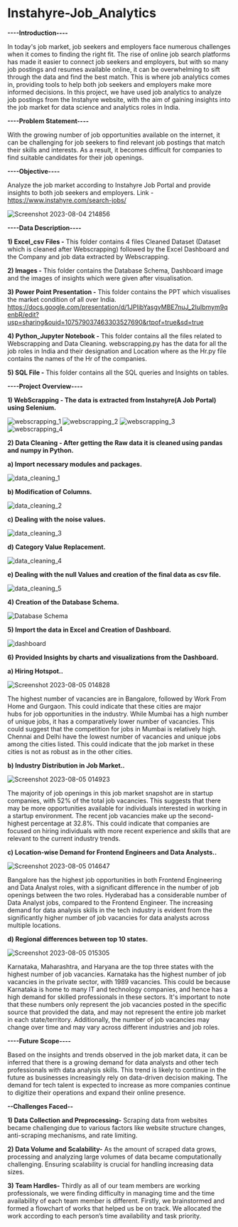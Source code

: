 # Instahyre-Job_Analytics

**----Introduction----**

In today's job market, job seekers and employers face numerous challenges when it comes to finding the right fit. The rise of online job search platforms has made it easier to connect job seekers and employers, but with so many job postings and resumes available online, it can be overwhelming to sift through the data and find the best match. This is where job analytics comes in, providing tools to help both job seekers and employers make more informed decisions. In this project, we have used job analytics to analyze job postings from the Instahyre website, with the aim of gaining insights into the job market for data science and analytics roles in India.

**----Problem Statement----**

With the growing number of job opportunities available on the internet, it can be challenging for job seekers to find relevant job postings that match their skills and interests. As a result, it becomes difficult for companies to find suitable candidates for their job openings.

**----Objective----**

Analyze the job market according to Instahyre Job Portal and provide insights to both job seekers and employers.
Link - https://www.instahyre.com/search-jobs/

![Screenshot 2023-08-04 214856](https://github.com/tuneerdutta/Job_Analytics_Project/assets/131517578/03a5acbb-10b8-44b3-b31f-0c9ca9cbfce1)



**----Data Description----**


**1) Excel_csv Files -** This folder contains 4 files Cleaned Dataset (Dataset which is cleaned after Webscrapping) followed by the Excel Dashboard and the Company and job data extracted by Webscrapping.
                      
**2) Images -** This folder contains the Database Schema, Dashboard image and the images of insights which were given after visualisation.

**3) Power Point Presentation -** This folder contains the PPT which visualises the market condition of all over India.
                                  https://docs.google.com/presentation/d/1JPIibYasgvMBE7nuJ_2IuIbmym9qenbR/edit?usp=sharing&ouid=107579037463303527690&rtpof=true&sd=true

**4) Python_Jupyter Notebook -** This folder contains all the files related to Webscrapping and Data Cleaning. webscrapping.py has the data for all the job roles in India and their designation and Location where as the Hr.py file contains the names of the  Hr of the companies. 
                                
**5) SQL File -** This folder contains all the SQL queries and Insights on tables.
                          

**----Project Overview----**


**1) WebScrapping - The data is extracted from Instahyre(A Job Portal) using Selenium.**

![webscrapping_1](https://github.com/tuneerdutta/Job_Analytics_Project/assets/131517578/df483f7a-7463-4ad8-a71a-7e1c32b976eb)
![webscrapping_2](https://github.com/tuneerdutta/Job_Analytics_Project/assets/131517578/1717a6a6-8d9e-489b-bb50-4dbcf2777d1b)
![webscrapping_3](https://github.com/tuneerdutta/Job_Analytics_Project/assets/131517578/d3001359-153b-4f7c-bee8-e34b15ac6f3d)
![webscrapping_4](https://github.com/tuneerdutta/Job_Analytics_Project/assets/131517578/051fde6f-440f-4d47-8a82-ff1f1aadd652)

**2) Data Cleaning - After getting the Raw data it is cleaned using pandas and numpy in Python.**

   **a) Import necessary modules and packages.**
   
   ![data_cleaning_1](https://github.com/tuneerdutta/Job_Analytics_Project/assets/131517578/f56d90b8-e952-4506-83f2-0a80010eb9a4)

   **b) Modification of Columns.**

   ![data_cleaning_2](https://github.com/tuneerdutta/Job_Analytics_Project/assets/131517578/c6738ff6-b799-461d-a044-31c392931ef3)

   **c) Dealing with the noise values.**

   ![data_cleaning_3](https://github.com/tuneerdutta/Job_Analytics_Project/assets/131517578/db37e265-b4fb-4d17-9d08-a22e383299d6)

   **d) Category Value Replacement.**

   ![data_cleaning_4](https://github.com/tuneerdutta/Job_Analytics_Project/assets/131517578/1c2d9633-1ee5-42a5-9519-8cb3a0a93122)

   **e) Dealing with the null Values and creation of the final data as csv file.**

   ![data_cleaning_5](https://github.com/tuneerdutta/Job_Analytics_Project/assets/131517578/61a8cc0e-f734-48e0-9bbc-08ef46568d50)

**4) Creation of the Database Schema.**

   ![Database Schema](https://github.com/tuneerdutta/Job_Analytics_Project/assets/131517578/6b03665a-0af3-4683-b60f-f191b2e55d82)
   

**5) Import the data in Excel and Creation of Dashboard.**

   ![dashboard](https://github.com/tuneerdutta/Job_Analytics_Project/assets/131517578/538bbbf1-65c1-405c-bb07-45bf957fe967)
   

**6) Provided Insights by charts and visualizations from the Dashboard.**


  **a) Hiring Hotspot..**


  ![Screenshot 2023-08-05 014828](https://github.com/tuneerdutta/Job_Analytics_Project/assets/131517578/e4f37503-f545-4fc6-9f0d-c806b88cd9c0)

  The highest number of vacancies are in Bangalore, followed by Work From Home and Gurgaon. This could indicate that these cities are major   
  hubs for job opportunities in the industry. While Mumbai has a high number of unique jobs, it has a comparatively lower number of 
  vacancies. This could suggest that the competition for jobs in Mumbai is relatively high. Chennai and Delhi have the lowest number of 
  vacancies and unique jobs among the cities listed. This could indicate that the job market in these cities is not as robust as in the other 
  cities.


  **b) Industry Distribution in Job Market..**


  ![Screenshot 2023-08-05 014923](https://github.com/tuneerdutta/Job_Analytics_Project/assets/131517578/8af92636-4c9c-42ce-b6f8-722844c6e8f0)

  The majority of job openings in this job market snapshot are in startup companies, with 52% of the total job vacancies. This suggests that 
  there may be more opportunities available for individuals interested in working in a startup environment. The recent job vacancies make up 
  the second-highest percentage at 32.8%. This could indicate that companies are focused on hiring individuals with more recent experience 
  and 
  skills that are relevant to the current industry trends.


  **c) Location-wise Demand for Frontend Engineers and Data Analysts..** 


  ![Screenshot 2023-08-05 014647](https://github.com/tuneerdutta/Job_Analytics_Project/assets/131517578/a3b29176-9242-423e-b84c-93355a34c728)

Bangalore has the highest job opportunities in both Frontend Engineering and Data Analyst roles, with a significant difference in the number of job openings between the two roles. Hyderabad has a considerable number of Data Analyst jobs, compared to the Frontend Engineer. The increasing demand for data analysis skills in the tech industry is evident from the significantly higher number of job vacancies for data analysts across multiple locations.


**d) Regional differences between top 10 states.**


![Screenshot 2023-08-05 015305](https://github.com/tuneerdutta/Job_Analytics_Project/assets/131517578/6de668a0-b450-4527-a595-f375a25fa596)


Karnataka, Maharashtra, and Haryana are the top three states with the highest number of job vacancies. Karnataka has the highest number of job vacancies in the private sector, with 1989 vacancies. This could be because Karnataka is home to many IT and technology companies, and hence has a high demand for skilled professionals in these sectors. It's important to note that these numbers only represent the job vacancies posted in the specific source that provided the data, and may not represent the entire job market in each state/territory. Additionally, the number of job vacancies may change over time and may vary across different industries and job roles.



**----Future Scope----**


Based on the insights and trends observed in the job market data, it can be inferred that there is a growing demand for data analysts and other tech professionals with data analysis skills. This trend is likely to continue in the future as businesses increasingly rely on data-driven decision making. The demand for tech talent is expected to increase as more companies continue to digitize their operations and expand their online presence.



**--Challenges Faced--**

**1) Data Collection and Preprocessing-** Scraping data from websites became challenging due to various factors like website structure changes, anti-scraping mechanisms, and rate limiting.

**2) Data Volume and Scalability-** As the amount of scraped data grows, processing and analyzing large volumes of data became computationally challenging. Ensuring scalability is crucial for handling increasing data sizes.

**3) Team Hardles-** Thirdly as all of our team members are working professionals, we were finding difficulty in managing time and the time availability of each team member is different. Firstly, we brainstormed and formed a flowchart of works that helped us be on track. We allocated the work according to each person’s time availability and task priority.






